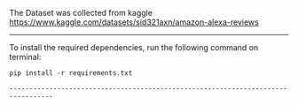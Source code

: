 The Dataset was collected from kaggle 
https://www.kaggle.com/datasets/sid321axn/amazon-alexa-reviews

------------------------------------------------------------------

To install the required dependencies, run the following command on terminal:
```````````
pip install -r requirements.txt

---------------------------------------------------------------------------------

